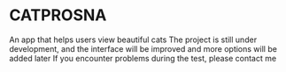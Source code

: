 # CATPROSNA
An app that helps users view beautiful cats The project is still under development, and the interface will be improved and more options will be added later If you encounter problems during the test, please contact me
